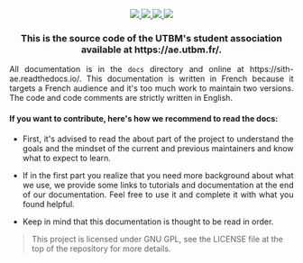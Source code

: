 <p align="center">
  <a href="#">
    <img src="https://img.shields.io/badge/Code%20Style-Black-000000?style=for-the-badge">
  </a>
  <a href="#">
    <img src="https://img.shields.io/github/checks-status/ae-utbm/sith3/master?logo=github&style=for-the-badge&label=BUILD">
  </a>
  <a href="https://ae-utbm.github.io/sith3">
    <img src="https://img.shields.io/badge/Documentation?style=for-the-badge&logo=MaterialForMkDocs">
  </a>
  <a href="https://discord.gg/XK9WfPsUFm">
    <img src="https://img.shields.io/discord/971448179075731476?label=Discord&logo=discord&style=for-the-badge">
  </a>
</p>

<h3 align="center">This is the source code of the UTBM's student association available at https://ae.utbm.fr/.</h3>

<p align="justify">All documentation is in the <code>docs</code> directory and online at https://sith-ae.readthedocs.io/. This documentation is written in French because it targets a French audience and it's too much work to maintain two versions. The code and code comments are strictly written in English.</p>

<h4>If you want to contribute, here's how we recommend to read the docs:</h4>

<ul>
  <li>
    <p align="justify">
      First, it's advised to read the about part of the project to understand the goals and the mindset of the current and previous maintainers and know what to expect to learn.
    </p>
  </li>
  <li>
    <p align="justify">
      If in the first part you realize that you need more background about what we use, we provide some links to tutorials and documentation at the end of our documentation. Feel free to use it and complete it with what you found helpful.
    </p>
  </li>
  <li>
    <p align="justify">
      Keep in mind that this documentation is thought to be read in order.
    </p>
  </li>
</ul>

> This project is licensed under GNU GPL, see the LICENSE file at the top of the repository for more details.
